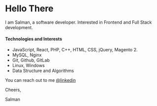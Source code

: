 
# Hello There

I am Salman, a software developer.
Interested in Frontend and Full Stack development.
 



#### Technologies and Interests

- JavaScript, React, PHP, C++, HTML, CSS, jQuery, Magento 2.
- MySQL, Nginx
- Git, Github, GitLab
- Linux, Windows
- Data Structure and Algorithms

You can reach out to me [@linkedin](https://www.linkedin.com/in/mdsalman23/) 



Cheers,

Salman

<!---
codesbysalman/codesbysalman is a ✨ special ✨ repository because its `README.md` (this file) appears on your GitHub profile.
You can click the Preview link to take a look at your changes.
--->
